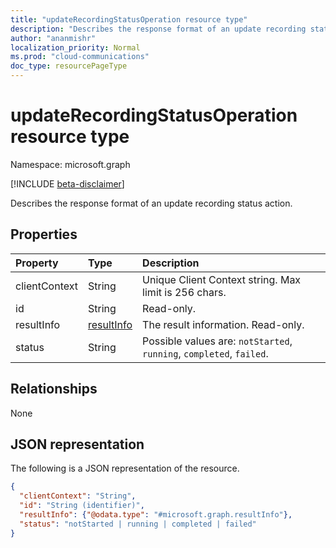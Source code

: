 ```yaml
---
title: "updateRecordingStatusOperation resource type"
description: "Describes the response format of an update recording status action."
author: "ananmishr"
localization_priority: Normal
ms.prod: "cloud-communications"
doc_type: resourcePageType
---
```


# updateRecordingStatusOperation resource type

Namespace: microsoft.graph

[!INCLUDE [beta-disclaimer](../../includes/beta-disclaimer.md)]

Describes the response format of an update recording status action.

## Properties

| Property            | Type                        | Description|
|:--------------------|:----------------------------|:-----------------------------------------------------------------------------------|
| clientContext       | String                      | Unique Client Context string. Max limit is 256 chars.                              |
| id                  | String                      | Read-only.                                                                         |
| resultInfo          | [resultInfo](resultinfo.md) | The result information. Read-only.                                                 |
| status              | String                      | Possible values are: `notStarted`, `running`, `completed`, `failed`.               |

## Relationships
None

## JSON representation

The following is a JSON representation of the resource.

<!-- {
  "blockType": "resource",
  "optionalProperties": [

  ],
  "@odata.type": "microsoft.graph.updateRecordingStatusOperation"
}-->
```json
{
  "clientContext": "String",
  "id": "String (identifier)",
  "resultInfo": {"@odata.type": "#microsoft.graph.resultInfo"},
  "status": "notStarted | running | completed | failed"
}
```

<!-- uuid: 8fcb5dbc-d5aa-4681-8e31-b001d5168d79
2015-10-25 14:57:30 UTC -->
<!--
{
  "type": "#page.annotation",
  "description": "updateRecordingStatusOperation resource",
  "keywords": "",
  "section": "documentation",
  "tocPath": "",
  "suppressions": []
}
-->
